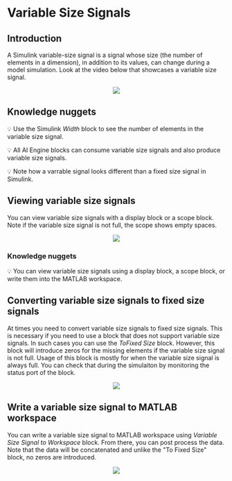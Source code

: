 # Variable Size Signals
## Introduction
A Simulink variable-size signal is a signal whose size (the number of elements in a dimension), in addition to its values, can change during a model simulation. Look at the video below that showcases a variable size signal.

<p align="center">
<img src="VariableSizeSignalIntro.gif">
</p>

## Knowledge nuggets

:bulb: Use the Simulink *Width* block to see the number of elements in the variable size signal.

:bulb: All AI Engine blocks can consume variable size signals and also produce variable size signals.

:bulb: Note how a varrable signal looks different than a fixed size signal in Simulink.

## Viewing variable size signals

You can view variable size signals with a display block or a scope block. Note if the variable size signal is not full, the scope shows empty spaces.

<p align="center">
<img src="VariableSizeSignalScope.gif">
</p>

### Knowledge nuggets

:bulb: You can view variable size signals using a display block, a scope block, or write them into the MATLAB workspace. 

## Converting variable size signals to fixed size signals

At times you need to convert variable size signals to fixed size signals. This is necessary if you need to use a block that does not support variable size signals. In such cases you can use the *ToFixed Size* block. However, this block will introduce zeros for the missing elements if the variable size signal is not full. Usage of this block is mostly for when the variable size signal is always full. You can check that during the simulaiton by monitoring the status port of the block.

<p align="center">
<img src="VariableSizeSignalToFixedSize.gif">
</p>

## Write a variable size signal to MATLAB workspace

You can write a variable size signal to MATLAB workspace using *Variable Size Signal to Workspace* block. From there, you can post process the data. Note that the data will be concatenated and unlike the "To Fixed Size" block, no zeros are introduced.

<p align="center">
<img src="toWorkspace.PNG">
</p>

